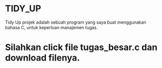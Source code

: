 # TIDY_UP
Tidy Up projek adalah sebuah program yang saya buat menggunakan bahasa C, untuk keperluan manajemen tugas.
<h1>Silahkan click file tugas_besar.c dan download filenya.</h1>
